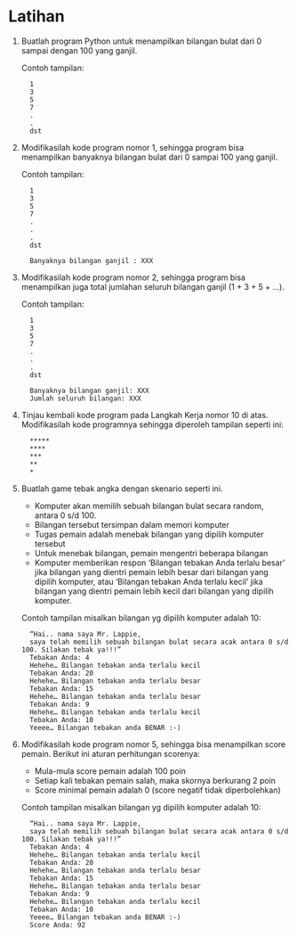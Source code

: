 # Latihan

1.  Buatlah program Python untuk menampilkan bilangan bulat dari 0 sampai dengan 100 yang ganjil.

    Contoh tampilan:
    ```
      1
      3
      5
      7
      .
      .
      dst
    ```
      
2.	Modifikasilah kode program nomor 1, sehingga program bisa menampilkan banyaknya bilangan bulat dari 0 sampai 100 yang ganjil.

    Contoh tampilan:
    ```
      1
      3
      5
      7
      .
      .
      .
      dst

      Banyaknya bilangan ganjil : XXX
    ```
    
3.	Modifikasilah kode program nomor 2, sehingga program bisa menampilkan juga total jumlahan seluruh bilangan ganjil (1 + 3 + 5 + …).

    Contoh tampilan:
    ```
      1
      3
      5
      7
      .
      .
      .
      dst

      Banyaknya bilangan ganjil: XXX
      Jumlah seluruh bilangan: XXX
    ```
    
4.	Tinjau kembali kode program pada Langkah Kerja nomor 10 di atas. Modifikasilah kode programnya sehingga diperoleh tampilan seperti ini:
    ```
      *****
      ****
      ***
      **
      *
    ```

5.	Buatlah game tebak angka dengan skenario seperti ini.

    -	Komputer akan memilih sebuah bilangan bulat secara random, antara 0 s/d 100.
    -	Bilangan tersebut tersimpan dalam memori komputer
    -	Tugas pemain adalah menebak bilangan yang dipilih komputer tersebut
    -	Untuk menebak bilangan, pemain mengentri beberapa bilangan
    -	Komputer memberikan respon ‘Bilangan tebakan Anda terlalu besar’ jika bilangan yang dientri pemain lebih besar dari bilangan yang dipilih komputer, atau      ‘Bilangan tebakan Anda terlalu kecil’ jika bilangan yang dientri pemain lebih kecil dari bilangan yang dipilih komputer.

    Contoh tampilan misalkan bilangan yg dipilih komputer adalah 10:
    ```
      “Hai.. nama saya Mr. Lappie,
      saya telah memilih sebuah bilangan bulat secara acak antara 0 s/d 100. Silakan tebak ya!!!”
      Tebakan Anda: 4
      Hehehe… Bilangan tebakan anda terlalu kecil
      Tebakan Anda: 20
      Hehehe… Bilangan tebakan anda terlalu besar
      Tebakan Anda: 15
      Hehehe… Bilangan tebakan anda terlalu besar
      Tebakan Anda: 9
      Hehehe… Bilangan tebakan anda terlalu kecil
      Tebakan Anda: 10
      Yeeee… Bilangan tebakan anda BENAR :-)

6.	Modifikasilah kode program nomor 5, sehingga bisa menampilkan score pemain. Berikut ini aturan perhitungan scorenya:
    -	Mula-mula score pemain adalah 100 poin
    -	Setiap kali tebakan pemain salah, maka skornya berkurang 2 poin
    -	Score minimal pemain adalah 0 (score negatif tidak diperbolehkan)

    Contoh tampilan misalkan bilangan yg dipilih komputer adalah 10:
    ```
      “Hai.. nama saya Mr. Lappie,
      saya telah memilih sebuah bilangan bulat secara acak antara 0 s/d 100. Silakan tebak ya!!!”
      Tebakan Anda: 4
      Hehehe… Bilangan tebakan anda terlalu kecil
      Tebakan Anda: 20
      Hehehe… Bilangan tebakan anda terlalu besar
      Tebakan Anda: 15
      Hehehe… Bilangan tebakan anda terlalu besar
      Tebakan Anda: 9
      Hehehe… Bilangan tebakan anda terlalu kecil
      Tebakan Anda: 10
      Yeeee… Bilangan tebakan anda BENAR :-)
      Score Anda: 92
    ```

